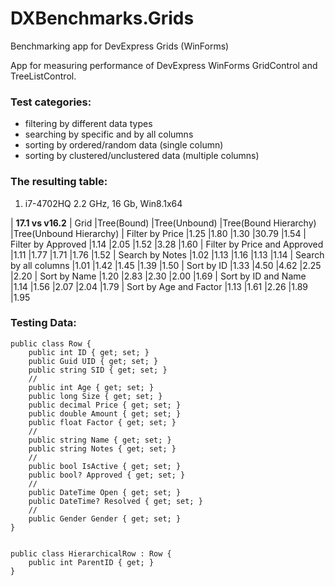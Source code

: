 # DXBenchmarks.Grids
Benchmarking app for DevExpress Grids (WinForms)

App for measuring performance of DevExpress WinForms GridControl and TreeListControl.


### Test categories:
 - filtering by different data types
 - searching by specific and by all columns
 - sorting by ordered/random data (single column)
 - sorting by clustered/unclustered data (multiple columns)

### The resulting table:

1) i7-4702HQ 2.2 GHz, 16 Gb, Win8.1x64

| **17.1 vs v16.2**		| Grid		|Tree(Bound)	|Tree(Unbound)	|Tree(Bound Hierarchy)	|Tree(Unbound Hierarchy)
| Filter by Price		|1.25		|1.80		|1.30		|30.79			|1.54
| Filter by Approved		|1.14		|2.05		|1.52		|3.28			|1.60
| Filter by Price and Approved	|1.11		|1.77		|1.71		|1.76			|1.52
| Search by Notes		|1.02		|1.13		|1.16		|1.13			|1.14
| Search by all columns		|1.01		|1.42		|1.45		|1.39			|1.50
| Sort by ID			|1.33		|4.50		|4.62		|2.25			|2.20
| Sort by Name			|1.20		|2.83		|2.30		|2.00			|1.69
| Sort by ID and Name		|1.14		|1.56		|2.07		|2.04			|1.79
| Sort by Age and Factor	|1.13		|1.61		|2.26		|1.89			|1.95




### Testing Data:

    public class Row {
        public int ID { get; set; }
        public Guid UID { get; set; }
        public string SID { get; set; }
        //
        public int Age { get; set; }
        public long Size { get; set; }
        public decimal Price { get; set; }
        public double Amount { get; set; }
        public float Factor { get; set; }
        //
        public string Name { get; set; }
        public string Notes { get; set; }
        //
        public bool IsActive { get; set; }
        public bool? Approved { get; set; }
        //
        public DateTime Open { get; set; }
        public DateTime? Resolved { get; set; }
        //
        public Gender Gender { get; set; }
    }


    public class HierarchicalRow : Row {
        public int ParentID { get; }
    }
